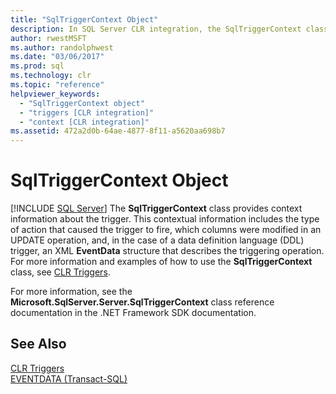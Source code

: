 ```yaml
---
title: "SqlTriggerContext Object"
description: In SQL Server CLR integration, the SqlTriggerContext class provides context information for a trigger including type of action and columns modified in operation.
author: rwestMSFT
ms.author: randolphwest
ms.date: "03/06/2017"
ms.prod: sql
ms.technology: clr
ms.topic: "reference"
helpviewer_keywords:
  - "SqlTriggerContext object"
  - "triggers [CLR integration]"
  - "context [CLR integration]"
ms.assetid: 472a2d0b-64ae-4877-8f11-a5620aa698b7
---
```

# SqlTriggerContext Object
 [!INCLUDE [SQL Server](../../includes/applies-to-version/sqlserver.md)]
  The **SqlTriggerContext** class provides context information about the trigger. This contextual information includes the type of action that caused the trigger to fire, which columns were modified in an UPDATE operation, and, in the case of a data definition language (DDL) trigger, an XML **EventData** structure that describes the triggering operation. For more information and examples of how to use the **SqlTriggerContext** class, see [CLR Triggers](/dotnet/framework/data/adonet/sql/clr-triggers).  
  
 For more information, see the **Microsoft.SqlServer.Server.SqlTriggerContext** class reference documentation in the .NET Framework SDK documentation.  
  
## See Also  
 [CLR Triggers](/dotnet/framework/data/adonet/sql/clr-triggers)   
 [EVENTDATA &#40;Transact-SQL&#41;](../../t-sql/functions/eventdata-transact-sql.md)  
  
